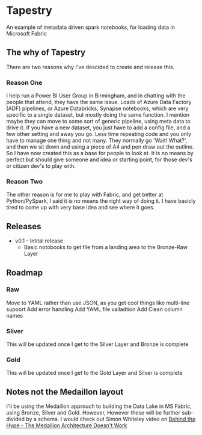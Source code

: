 # Tapestry
An example of metadata driven spark notebooks, for loading data in Microsoft Fabric

## The why of Tapestry
There are two reasons why I've descided to create and release this.

### Reason One
I help run a Power BI User Group in Birmingham, and in chatting with the people that attend, they have the same issue. Loads of Azure Data Factory (ADF) pipelines, or Azure Databricks, Synapse notebooks, which are very specific to a single dataset, but mostly doing the same function. I mention maybe they can move to some sort of generic pipeline, using meta data to drive it. If you have a new dataset, you just have to add a config file, and a few other setting and away you go. Less time repeating code and you only have to manage one thing and not many. They normally go 'Wait! What?', and then we sit down and using a piece of A4 and pen draw out the outline. So I have now created this as a base for people to look at.
It is no means by perfect but should give someone and idea or starting point, for those dev's or citizen dev's to play with.

### Reason Two
The other reason is for me to play with Fabric, and get better at Python/PySpark, I said it is no means the right way of doing it. I have basicly tired to come up with very base idea and see where it goes.

## Releases
-  v0.1 - Intital release
    - Basic notobooks to get file from a landing area to the Bronze-Raw Layer

## Roadmap
### Raw
Move to YAML rather than use JSON, as you get cool things like multi-line supoort
Add error handling
Add YAML file vailadtion
Add Clean column names

### Sliver
This will be updated once I get to the Silver Layer and Bronze is complete

### Gold
This will be updated once I get to the Gold Layer and Silver is complete

## Notes not the Medaillon layout
I'll be using the Medaillon approuch to building the Data Lake in MS Fabric, using Bronze, Silver and Gold. However, However these will be further sub-divided by a schema.
I would check out Simon Whiteley video on [Behind the Hype - The Medallion Architecture Doesn't Work](https://www.youtube.com/watch?v=fz4tax6nKZM "Take me to YouTube")
